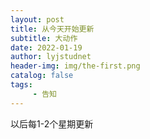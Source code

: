 ```yaml
---
layout: post
title: 从今天开始更新
subtitle: 大动作
date: 2022-01-19
author: lyjstudnet
header-img: img/the-first.png
catalog: false
tags:
     - 告知
---
```


以后每1-2个星期更新
